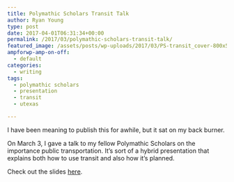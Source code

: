```yaml
---
title: Polymathic Scholars Transit Talk
author: Ryan Young
type: post
date: 2017-04-01T06:31:34+00:00
permalink: /2017/03/polymathic-scholars-transit-talk/
featured_image: /assets/posts/wp-uploads/2017/03/PS-transit_cover-800x510.png
ampforwp-amp-on-off:
  - default
categories:
  - writing
tags:
  - polymathic scholars
  - presentation
  - transit
  - utexas

---
```

I have been meaning to publish this for awhile, but it sat on my back burner.

On March 3, I gave a talk to my fellow Polymathic Scholars on the importance public transportation. It&#8217;s sort of a hybrid presentation that explains both how to use transit and also how it&#8217;s planned.

Check out the slides [here](/archive/utexas/2017-03-03_PolymathicScholars_TransitTalk.pdf).